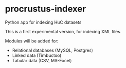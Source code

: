 # procrustus-indexer
Python app for indexing HuC datasets

This is a first experimental version, for indexing XML files. 

Modules will be added for:
* Relational databases (MySQL, Postgres)
* Linked data (Timbuctoo)
* Tabular data (CSV, MS-Excel)
